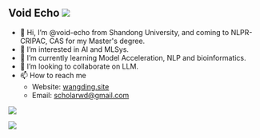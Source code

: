 ## Void Echo ![](https://komarev.com/ghpvc/?username=void-echo)

- 👋 Hi, I’m @void-echo from Shandong University, and coming to NLPR-CRIPAC, CAS for my Master's degree.
- 👀 I’m interested in AI and MLSys.
- 🌱 I’m currently learning Model Acceleration, NLP and bioinformatics.
- 💞️ I’m looking to collaborate on LLM.
- 📫 How to reach me 
  - Website: [wangding.site](https://wangding.site)
  - Email: scholarwd@gmail.com

![](https://github-readme-stats.vercel.app/api?username=void-echo&count_private=true&show_icons=true&theme=transparent)

[![](https://github-readme-stats.vercel.app/api/top-langs/?username=void-echo&layout=compact&hide=javascript,html,c,css,scss,typescript,xml)](https://github.com/anuraghazra/github-readme-stats)


